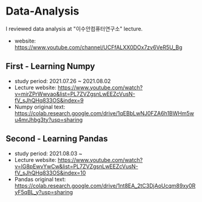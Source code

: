# Data-Analysis 
 I reviewed data analysis at "이수안컴퓨터연구소" lecture.
- website: https://www.youtube.com/channel/UCFfALXX0DOx7zv6VeR5U_Bg
## First - Learning Numpy 
* study period: 2021.07.26 ~ 2021.08.02
* Lecture website: https://www.youtube.com/watch?v=mirZPrWwvao&list=PL7ZVZgsnLwEEZcVusN-fV_sJhQHq833OS&index=9
* Numpy original text: https://colab.research.google.com/drive/1qEBbLwNJ0FZA6h1BWHm5wu4mrJhbg3ty?usp=sharing

## Second - Learning Pandas
* study period: 2021.08.03 ~ 
* Lecture website: https://www.youtube.com/watch?v=lG8pEwvYwCw&list=PL7ZVZgsnLwEEZcVusN-fV_sJhQHq833OS&index=10
* Pandas original text: https://colab.research.google.com/drive/1nt8EA_2tC3DjAoUcqm89xy0RyF5qBL_y?usp=sharing

